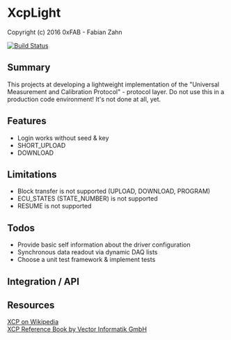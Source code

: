 # XcpLight
Copyright (c) 2016 0xFAB - Fabian Zahn   

[![Build Status](https://travis-ci.org/farrrb/XcpLight.svg?branch=master)](https://travis-ci.org/farrrb/XcpLight)

## Summary
This projects at developing a lightweight implementation of the "Universal Measurement and Calibration Protocol" - protocol layer. Do not use this in a production code environment! It's not done at all, yet.

## Features
- Login works without seed & key
- SHORT_UPLOAD
- DOWNLOAD

## Limitations
- Block transfer is not supported (UPLOAD, DOWNLOAD, PROGRAM)
- ECU_STATES (STATE_NUMBER) is not supported
- RESUME is not supported

## Todos
- Provide basic self information about the driver configuration
- Synchronous data readout via dynamic DAQ lists
- Choose a unit test framework & implement tests

## Integration / API

## Resources
[XCP on Wikipedia](https://en.wikipedia.org/wiki/XCP_(protocol))   
[XCP Reference Book by Vector Informatik GmbH](http://vector.com/portal/medien/solutions_for/xcp/XCP_ReferenceBook_V1.0_EN.pdf)   
